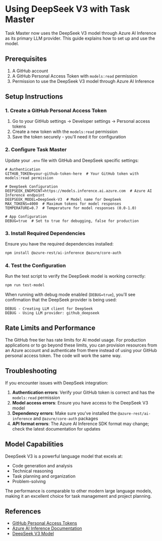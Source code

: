 # Using DeepSeek V3 with Task Master

Task Master now uses the DeepSeek V3 model through Azure AI Inference as its primary LLM provider. This guide explains how to set up and use the model.

## Prerequisites

1. A GitHub account
2. A GitHub Personal Access Token with `models:read` permission
3. Permission to use the DeepSeek V3 model through Azure AI Inference

## Setup Instructions

### 1. Create a GitHub Personal Access Token

1. Go to your GitHub settings → Developer settings → Personal access tokens
2. Create a new token with the `models:read` permission
3. Save the token securely - you'll need it for configuration

### 2. Configure Task Master

Update your `.env` file with GitHub and DeepSeek specific settings:

```
# Authentication
GITHUB_TOKEN=your-github-token-here  # Your GitHub token with models:read permission

# DeepSeek Configuration  
DEEPSEEK_ENDPOINT=https://models.inference.ai.azure.com  # Azure AI Inference endpoint 
DEEPSEEK_MODEL=DeepSeek-V3  # Model name for DeepSeek
MAX_TOKENS=4000  # Maximum tokens for model responses
TEMPERATURE=0.7  # Temperature for model responses (0.0-1.0)

# App Configuration
DEBUG=true  # Set to true for debugging, false for production
```

### 3. Install Required Dependencies

Ensure you have the required dependencies installed:

```bash
npm install @azure-rest/ai-inference @azure/core-auth
```

### 4. Test the Configuration

Run the test script to verify the DeepSeek model is working correctly:

```bash
npm run test-model
```

When running with debug mode enabled (`DEBUG=true`), you'll see confirmation that the DeepSeek provider is being used:

```
DEBUG - Creating LLM client for DeepSeek
DEBUG - Using LLM provider: github_deepseek
```

## Rate Limits and Performance

The GitHub free tier has rate limits for AI model usage. For production applications or to go beyond these limits, you can provision resources from an Azure account and authenticate from there instead of using your GitHub personal access token. The code will work the same way.

## Troubleshooting

If you encounter issues with DeepSeek integration:

1. **Authentication errors**: Verify your GitHub token is correct and has the `models:read` permission
2. **Model access errors**: Ensure you have access to the DeepSeek V3 model 
3. **Dependency errors**: Make sure you've installed the `@azure-rest/ai-inference` and `@azure/core-auth` packages
4. **API format errors**: The Azure AI Inference SDK format may change; check the latest documentation for updates

## Model Capabilities

DeepSeek V3 is a powerful language model that excels at:

- Code generation and analysis
- Technical reasoning
- Task planning and organization
- Problem-solving

The performance is comparable to other modern large language models, making it an excellent choice for task management and project planning.

## References

- [GitHub Personal Access Tokens](https://docs.github.com/en/authentication/keeping-your-account-and-data-secure/managing-your-personal-access-tokens)
- [Azure AI Inference Documentation](https://learn.microsoft.com/en-us/azure/ai-studio/how-to/inference-clients)
- [DeepSeek V3 Model](https://github.com/marketplace/models/azureml-deepseek/DeepSeek-V3) 